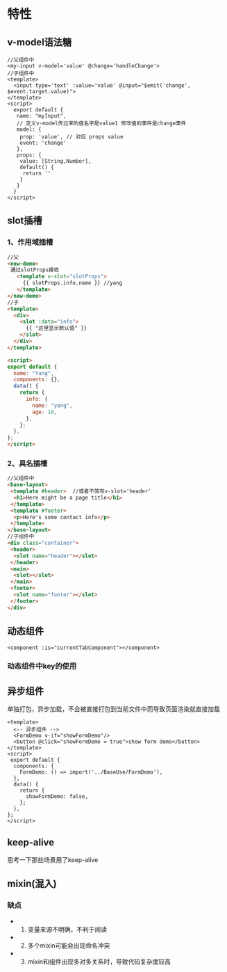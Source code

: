 
# 特性

## v-model语法糖

```vue
//父组件中
<my-input v-model='value' @change='handleChange'>
//子组件中
<template>
  <input type='text' :value='value' @input="$emit('change', $event.target.value)">
</template>
<script>
  export default {
   name: "myInput",
   // 定义v-model传过来的值名字是value1 修改值的事件是change事件
   model: {
    prop: 'value', // 对应 props value
    event: 'change'
   },
   props: {
    value: [String,Number],
    default() {
     return ''
    }
   }
  }
</script>
```

## slot插槽

### 1、作用域插槽

```html
//父
<new-demo>
 通过slotProps接收
   <template v-slot="slotProps">
     {{ slotProps.info.name }} //yang
   </template>
</new-demo>
//子
<template>
  <div>
    <slot :data="info">
      {{ "这里显示默认值" }}
    </slot>
  </div>
</template>

<script>
export default {
  name: "Yang",
  components: {},
  data() {
    return {
      info: {
        name: "yang",
        age: 18,
      },
    };
  },
};
</script>
```

### 2、具名插槽

```html
//父组件中
<base-layout>
 <template #header>  //或者不简写v-slot='header'
  <h1>Here might be a page title</h1>
 </template>
 <template #footer>
  <p>Here's some contact info</p>
 </template>
</base-layout>
//子组件中
<div class="container">
 <header>
  <slot name="header"></slot>
 </header>
 <main>
  <slot></slot>
 </main>
 <footer>
  <slot name="footer"></slot>
 </footer>
</div>
```

## 动态组件

```vue
<component :is="currentTabComponent"></component>
```

### 动态组件中key的使用

## 异步组件

单独打包，异步加载，不会被直接打包到当前文件中而导致页面渲染就直接加载

```vue
<template>
  <-- 异步组件 -->
  <FormDemo v-if="showFormDemo"/>
  <button @click="showFormDemo = true">show form demo</button>
</template>
<script>
 export default {
  components: {
    FormDemo: () => import('../BaseUse/FormDemo'),
  },
  data() {
    return {
      showFormDemo: false,
    };
  },
};
</script>
```

## keep-alive

思考一下那些场景用了keep-alive

## mixin(混入)

### 缺点

- 1. 变量来源不明确，不利于阅读
- 2. 多个mixin可能会出现命名冲突
- 3. mixin和组件出现多对多关系时，导致代码复杂度较高
